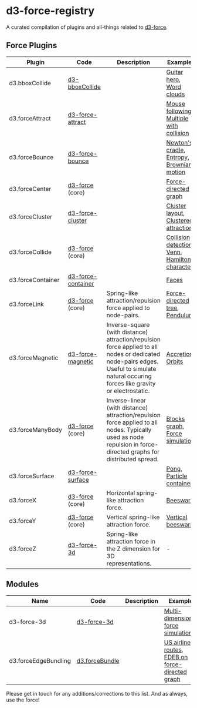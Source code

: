 # d3-force-registry
A curated compilation of plugins and all-things related to [d3-force](https://github.com/d3/d3-force).

## Force Plugins

| Plugin | Code | Description | Examples |
|---|---|---|---|
| d3.bboxCollide | [d3-bboxCollide](https://github.com/emeeks/d3-bboxCollide) | | [Guitar hero](https://bl.ocks.org/emeeks/b562c2c449ee30ec577f2d8339b2ce1c), [Word clouds](https://bl.ocks.org/emeeks/19a1d77fc6ad812faedb648218b7ad60) |
| d3.forceAttract | [d3-force-attract](https://github.com/ericsoco/d3-force-attract) | | [Mouse following](https://bl.ocks.org/ericsoco/7eebab15da4bb1040977da508aebbff6), [Multiple with collision](https://bl.ocks.org/ericsoco/6e0573860e7f6655cee885d8b1b84065) |
| d3.forceBounce | [d3-force-bounce](https://github.com/vasturiano/d3-force-bounce) | | [Newton's cradle](https://bl.ocks.org/vasturiano/0a05e58d5122cde888793c374d587aac), [Entropy](https://bl.ocks.org/vasturiano/2992bcb530bc2d64519c5b25201492fd), [Brownian motion](https://bl.ocks.org/mikeskaug/27de9c33d44d6b415b2c7b3e7362cde8) |
| d3.forceCenter | [d3-force](https://github.com/d3/d3-force#centering) (core) | | [Force-directed graph](https://bl.ocks.org/mbostock/f584aa36df54c451c94a9d0798caed35) |
| d3.forceCluster | [d3-force-cluster](https://github.com/ericsoco/d3-force-cluster) | | [Cluster layout](https://bl.ocks.org/ericsoco/4e1b7b628771ae77753842e6dabfcef3), [Clustered attraction](https://bl.ocks.org/ericsoco/d2d49d95d2f75552ac64f0125440b35e) |
| d3.forceCollide | [d3-force](https://github.com/d3/d3-force#collision) (core) | | [Collision detection](https://bl.ocks.org/mbostock/3231298), [Venn](https://bl.ocks.org/emeeks/6a77dbcf149b4b9e772b30af71d11b06), [Hamilton characters](https://bl.ocks.org/sxywu/570df88e66e420191d33dc5b5650aaf4) |
| d3.forceContainer | [d3-force-container](https://github.com/1wheel/d3-force-container) | | [Faces](https://bl.ocks.org/1wheel/68073eeba4d19c454a8c25fcd6e9e68a) |
| d3.forceLink | [d3-force](https://github.com/d3/d3-force#links) (core) | Spring-like attraction/repulsion force applied to node-pairs. | [Force-directed tree](https://bl.ocks.org/mbostock/95aa92e2f4e8345aaa55a4a94d41ce37), [Pendulum](https://bl.ocks.org/vasturiano/17fd83953443cb6b4b76fecac5779797) |
| d3.forceMagnetic | [d3-force-magnetic](https://github.com/vasturiano/d3-force-magnetic) | Inverse-square (with distance) attraction/repulsion force applied to all nodes or dedicated node-pairs edges. Useful to simulate natural occuring forces like gravity or electrostatic. | [Accretion](https://bl.ocks.org/vasturiano/27fbd16d7e9131fbc8e8e93113f9896c), [Orbits](https://bl.ocks.org/vasturiano/5086628299fa6c1bae0094f93d112634) |
| d3.forceManyBody | [d3-force](https://github.com/d3/d3-force#many-body) (core) | Inverse-linear (with distance) attraction/repulsion force applied to all nodes. Typically used as node repulsion in force-directed graphs for distributed spread. | [Blocks graph](http://bl.ocks.org/mbostock/afecf1ce04644ad9036ca146d2084895), [Force simulation](https://bl.ocks.org/HarryStevens/f636199a46fc4b210fbca3b1dc4ef372) |
| d3.forceSurface | [d3-force-surface](https://github.com/vasturiano/d3-force-surface) | | [Pong](https://bl.ocks.org/vasturiano/94107e18d438942f92b217809eb3e7ba), [Particle container](https://bl.ocks.org/vasturiano/2992bcb530bc2d64519c5b25201492fd) |
| d3.forceX | [d3-force](https://github.com/d3/d3-force#forceX) (core) | Horizontal spring-like attraction force. | [Beeswarm](https://bl.ocks.org/mbostock/6526445e2b44303eebf21da3b6627320) |
| d3.forceY | [d3-force](https://github.com/d3/d3-force#forceY) (core) | Vertical spring-like attraction force. | [Vertical beeswarm](https://bl.ocks.org/jonsadka/ad1a3698615485a310f9228ed7ea93cd) |
| d3.forceZ | [d3-force-3d](https://github.com/vasturiano/d3-force-3d#forcez) | Spring-like attraction force in the Z dimension for 3D representations. | - |

## Modules

| Name | Code | Description | Example |
|---|---|---|---|
| d3-force-3d | [d3-force-3d](https://github.com/vasturiano/d3-force-3d) | | [Multi-dimensional force simulation](https://bl.ocks.org/vasturiano/f59675656258d3f490e9faa40828c0e7) | 
| d3.forceEdgeBundling | [d3.forceBundle](https://github.com/upphiminn/d3.ForceBundle) | | [US airline routes](http://bl.ocks.org/upphiminn/6515478), [FDEB on force-directed graph](https://bl.ocks.org/vasturiano/7c5f24ef7d4237f7eb33f17e59a6976e) |

Please get in touch for any additions/corrections to this list. And as always, use the force!